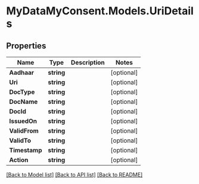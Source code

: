 # MyDataMyConsent.Models.UriDetails

## Properties

Name | Type | Description | Notes
------------ | ------------- | ------------- | -------------
**Aadhaar** | **string** |  | [optional] 
**Uri** | **string** |  | [optional] 
**DocType** | **string** |  | [optional] 
**DocName** | **string** |  | [optional] 
**DocId** | **string** |  | [optional] 
**IssuedOn** | **string** |  | [optional] 
**ValidFrom** | **string** |  | [optional] 
**ValidTo** | **string** |  | [optional] 
**Timestamp** | **string** |  | [optional] 
**Action** | **string** |  | [optional] 

[[Back to Model list]](../README.md#documentation-for-models) [[Back to API list]](../README.md#documentation-for-api-endpoints) [[Back to README]](../README.md)

